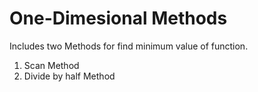 # One-Dimesional Methods
Includes two Methods for find minimum value of function.
1. Scan Method
2. Divide by half Method
